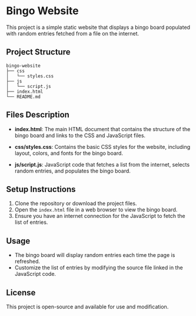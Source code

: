 # Bingo Website

This project is a simple static website that displays a bingo board populated with random entries fetched from a file on the internet.

## Project Structure

```
bingo-website
├── css
│   └── styles.css
├── js
│   └── script.js
├── index.html
└── README.md
```

## Files Description

- **index.html**: The main HTML document that contains the structure of the bingo board and links to the CSS and JavaScript files.
  
- **css/styles.css**: Contains the basic CSS styles for the website, including layout, colors, and fonts for the bingo board.
  
- **js/script.js**: JavaScript code that fetches a list from the internet, selects random entries, and populates the bingo board.

## Setup Instructions

1. Clone the repository or download the project files.
2. Open the `index.html` file in a web browser to view the bingo board.
3. Ensure you have an internet connection for the JavaScript to fetch the list of entries.

## Usage

- The bingo board will display random entries each time the page is refreshed.
- Customize the list of entries by modifying the source file linked in the JavaScript code.

## License

This project is open-source and available for use and modification.